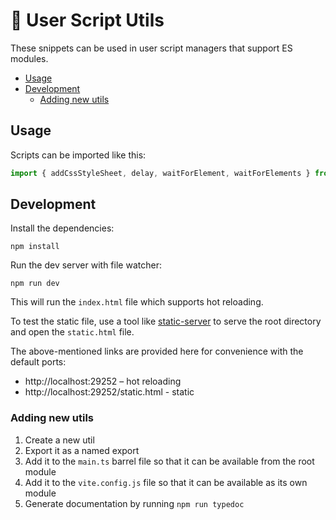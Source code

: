 # 🚧 User Script Utils

These snippets can be used in user script managers that support ES modules.

- [Usage](#usage)
- [Development](#development)
  - [Adding new utils](#adding-new-utils)


## Usage

Scripts can be imported like this:

```js
import { addCssStyleSheet, delay, waitForElement, waitForElements } from 'https://esm.sh/gh/tinacious/user-script-utils@0.1.0'
```


## Development

Install the dependencies:

    npm install

Run the dev server with file watcher:

    npm run dev

This will run the `index.html` file which supports hot reloading.

To test the static file, use a tool like [static-server](https://github.com/tinacious/static-server) to serve the root directory and open the `static.html` file.

The above-mentioned links are provided here for convenience with the default ports:

- http://localhost:29252 – hot reloading
- http://localhost:29252/static.html - static


### Adding new utils

1. Create a new util
2. Export it as a named export
3. Add it to the `main.ts` barrel file so that it can be available from the root module
4. Add it to the `vite.config.js` file so that it can be available as its own module
5. Generate documentation by running `npm run typedoc`
